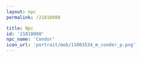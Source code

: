```yaml
---
layout: npc
permalink: /21810080

title: Npc
id: '21810080'
npc_name: 'Condor'
icon_url: 'portrait/mob/11003534_m_conder_p.png'
---
```

